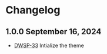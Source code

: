 # Changelog

## 1.0.0 September 16, 2024

-  [DWSP-33](https://citz-gdx.atlassian.net/browse/DSWP-33) Intialize the theme 

